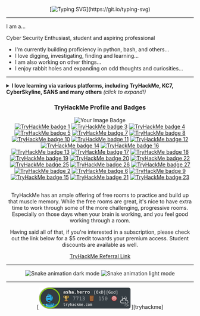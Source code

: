  <div align="center">
  
[![Typing SVG](https://readme-typing-svg.demolab.com?font=Hack&size=17&pause=1000&color=F700EE&center=true&vCenter=true&multiline=true&repeat=false&random=false&width=450&height=57&lines=Hello!+I'm+Nicole.;Thanks+for+stopping+by!)](https://git.io/typing-svg)
 
 </div>
 
* * *

I am a...

Cyber Security Enthusiast, student and aspiring professional

- I'm currently building proficiency in python, bash, and others... 
- I love digging, investigating, finding and learning...
- I am also working on other things...
- I enjoy rabbit holes and expanding on odd thoughts and curiosities...

* * *

<!-- Cool section from some other readme deut-erium -->

<details>
<summary> <b>I love learning via various platforms, including TryHackMe, KC7, CyberSkyline, SANS and many others</b> <i>(click to expand!)</i> </summary>
<br>
Here are few of my activities
<ul>
 <li> I try to keep active with challenge <a href="https://github.com/n3lbits/">writeups</a></li>
 <li> I am currently working on a ctf <a href="https://github.com/n3lbits">COMING SOON</a></li>
 <li> I am very active on <a href="https://tryhackme.com/p/n3lbits">TryHackMe</a></li>
</ul>
</details>

<!-- TryHackMe Profile and Badges -->

<div align="center">
  
### TryHackMe Profile and Badges

<img src="https://tryhackme-badges.s3.amazonaws.com/n3lbits.png" alt="Your Image Badge" />
  
</div>
<div align="center">
  <a target="_blank" href="https://tryhackme.com/nic0l0cin/badges/terminaled"><img title="cat linux.txt" alt="TryHackMe badge 1" src="https://tryhackme.com/img/badges/linux.svg" width="55"></a>
  <a target="_blank" href="https://tryhackme.com/nic0l0cin/badges/network-fundamentals"><img title="Networking Nerd" alt="TryHackMe badge 3" src="https://tryhackme.com/img/badges/networkfundamentals.svg" width="55"></a>
  <a target="_blank" href="https://tryhackme.com/nic0l0cin/badges/web-fund"><img title="Webbed" alt="TryHackMe badge 4" src="https://tryhackme.com/img/badges/webbed.svg" width="55"></a>
  <a target="_blank" href="https://tryhackme.com/nic0l0cin/badges/world-wide-web"><img title="How The Web Works" alt="TryHackMe badge 5" src="https://tryhackme.com/img/badges/howthewebworks.svg" width="55"></a>
  <a target="_blank" href="https://tryhackme.com/nic0l0cin/badges/intro-to-pentesting"><img title="Pentesting Principles" alt="TryHackMe badge 7" src="https://tryhackme.com/img/badges/introtooffensivesecurity.svg" width="55"></a>
  <a target="_blank" href="https://tryhackme.com/nic0l0cin/badges/adventofcyber4"><img title="Advent of Cyber 4" alt="TryHackMe badge 8" src="https://tryhackme.com/img/badges/adventofcyber4.svg" width="55"></a>
  <a target="_blank" href="https://tryhackme.com/nic0l0cin/badges/wireshark"><img title="Wireshark" alt="TryHackMe badge 10" src="https://tryhackme.com/img/badges/wireshark.svg" width="55"></a>
  <a target="_blank" href="https://tryhackme.com/nic0l0cin/badges/security-awareness"><img title="Security Awareness" alt="TryHackMe badge 11" src="https://tryhackme.com/img/badges/securityawareness.svg" width="55"></a>
  <a target="_blank" href="https://tryhackme.com/nic0l0cin/badges/owasp-10"><img title="OWASP Top 10" alt="TryHackMe badge 12" src="https://tryhackme.com/img/badges/owasptop10.svg" width="55"></a>
  <a target="_blank" href="https://tryhackme.com/nic0l0cin/badges/hash-cracker"><img title="Hash Cracker" alt="TryHackMe badge 14" src="https://tryhackme.com/img/badges/hashcracker.svg" width="55"></a>
 <a target="_blank" href="https://tryhackme.com/nic0l0cin/badges/metasploitable"><img title="Metasploitable" alt="TryHackMe badge 16" src="https://tryhackme.com/img/badges/metasploit.svg" width="55"></a>
  </div>
<div align="center">
  <a target="_blank" href="https://tryhackme.com/nic0l0cin/badges/linux-privesc"><img title="Linux PrivEsc" alt="TryHackMe badge 13" src="https://tryhackme.com/img/badges/linuxprivesc.svg" width="55"></a>
  <a target="_blank" href="https://tryhackme.com/nic0l0cin/badges/blue"><img title="Blue" alt="TryHackMe badge 17" src="https://tryhackme.com/img/badges/blue.svg" width="55"></a>
  <a target="_blank" href="https://tryhackme.com/nic0l0cin/badges/intro-to-web-hacking"><img title="Intro to Web Hacking" alt="TryHackMe badge 18" src="https://tryhackme.com/img/badges/introtowebsecurity.svg" width="55"></a>
  <a target="_blank" href="https://tryhackme.com/nic0l0cin/badges/burped"><img title="Burped" alt="TryHackMe badge 19" src="https://tryhackme.com/img/badges/burpsuite.svg" width="55"></a>
  <a target="_blank" href="https://tryhackme.com/nic0l0cin/badges/just-have-to-deal-with-it"><img title="Just Have to Deal With It" alt="TryHackMe badge 20" src="https://tryhackme.com/img/badges/managingincidents.svg" width="55"></a>
  <a target="_blank" href="https://tryhackme.com/nic0l0cin/badges/calculated-risk"><img title="Threats and Risks" alt="TryHackMe badge 22" src="https://tryhackme.com/img/badges/threatsandrisks.svg" width="55"></a>
 <a target="_blank" href="https://tryhackme.com/nic0l0cin/badges/security-in-the-pipeline"><img title="/opt/m0th3r" alt="TryHackMe badge 25" src="https://tryhackme.com/img/badges/securityinthepipeline.svg" width="55"></a>
 <a target="_blank" href="https://tryhackme.com/nic0l0cin/badges/logging-legend"><img title="Logging Legend" alt="TryHackMe badge 26" src="https://tryhackme.com/img/badges/loganalysis.svg" width="55"></a>
 <a target="_blank" href="https://tryhackme.com/nic0l0cin/badges/malware-analysis"><img title="Malware Analysis" alt="TryHackMe badge 27" src="https://tryhackme.com/img/badges/malwareanalysis.svg" width="55"></a>
</div>
<div align="center">
  <a target="_blank" href="https://tryhackme.com/nic0l0cin/badges/7-day-streak"><img title="7 Day Streak" alt="TryHackMe badge 2" src="https://tryhackme.com/img/badges/streak7.svg" width="55"></a>
  <a target="_blank" href="https://tryhackme.com/nic0l0cin/badges/30-day-streak"><img title="30 Day Streak" alt="TryHackMe badge 6" src="https://tryhackme.com/img/badges/streak30.svg" width="55"></a>
  <a target="_blank" href="https://tryhackme.com/nic0l0cin/badges/90-day-streak"><img title="90 Day Streak" alt="TryHackMe badge 9" src="https://tryhackme.com/img/badges/streak90.svg" width="55"></a>
  <a target="_blank" href="https://tryhackme.com/nic0l0cin/badges/180-day-streak"><img title="180 Day Streak" alt="TryHackMe badge 15" src="https://tryhackme.com/img/badges/streak180.svg" width="55"></a>
  <a target="_blank" href="https://tryhackme.com/nic0l0cin/badges/365-day-streak"><img title="365 Day Streak" alt="TryHackMe badge 21" src="https://tryhackme.com/img/badges/streak365.svg" width="55"></a>
  <a target="_blank" href="https://tryhackme.com/nic0l0cin/badges/500-day-streak"><img title="500 Day Streak" alt="TryHackMe badge 23" src="https://tryhackme.com/img/badges/streak500.svg" width="55"></a>
  
<div align="center">

<br>

TryHackMe has an ample offering of free rooms to practice and build up that muscle memory. While the free rooms are great, it's nice to have extra time to work through some of the more challenging, progressive rooms. Especially on those days when your brain is working, and you feel good working through a room.

Having said all of that, if you're interested in a subscription, please check out the link below for a $5 credit towards your premium access. Student discounts are available as well.

[TryHackMe Referral Link](https://tryhackme.com/signup?referrer=62699f55803f010054892aa0)

</div>

* * *

<!-- Snake animation -->
<div align="center">
  <img alt="Snake animation dark mode" src="https://raw.githubusercontent.com/ne1atonin/ne1atonin/main/.github/images/github-snake-dark.svg#gh-dark-mode-only"/>
  <img alt="Snake animation light mode" src="https://raw.githubusercontent.com/ne1atonin/ne1atonin/main/.github/images/github-contribution-grid-snake.svg#gh-light-mode-only"/>
</div>

* * *
<!-- Test GH Workflow for THM Badge Updates -->
[![n3lbits' tryhackme stats](https://raw.githubusercontent.com/n3lbits/n3lbits/master/assets/thm_propic.png)][tryhackme]

